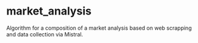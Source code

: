 # market_analysis
Algorithm for a composition of a market analysis based on web scrapping and data collection via Mistral.
